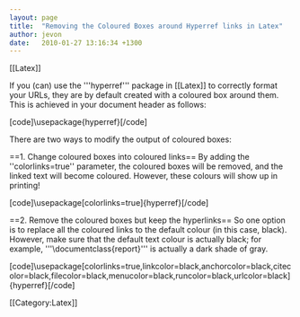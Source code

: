 ```yaml
---
layout: page
title:  "Removing the Coloured Boxes around Hyperref links in Latex"
author: jevon
date:   2010-01-27 13:16:34 +1300
---
```


[[Latex]]

If you (can) use the '''hyperref''' package in [[Latex]] to correctly format your URLs, they are by default created with a coloured box around them. This is achieved in your document header as follows:

[code]\usepackage{hyperref}[/code]

There are two ways to modify the output of coloured boxes:

==1. Change coloured boxes into coloured links==
By adding the ''colorlinks=true'' parameter, the coloured boxes will be removed, and the linked text will become coloured. However, these colours will show up in printing!

[code]\usepackage[colorlinks=true]{hyperref}[/code]

==2. Remove the coloured boxes but keep the hyperlinks==
So one option is to replace all the coloured links to the default colour (in this case, black). However, make sure that the default text colour is actually black; for example, '''\documentclass{report}''' is actually a dark shade of gray.

[code]\usepackage[colorlinks=true,linkcolor=black,anchorcolor=black,citecolor=black,filecolor=black,menucolor=black,runcolor=black,urlcolor=black]{hyperref}[/code]

[[Category:Latex]]